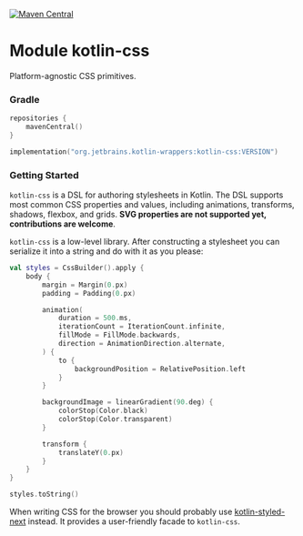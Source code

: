 [![Maven Central](https://img.shields.io/maven-central/v/org.jetbrains.kotlin-wrappers/kotlin-css)](https://search.maven.org/artifact/org.jetbrains.kotlin-wrappers/kotlin-css)

# Module kotlin-css

Platform-agnostic CSS primitives.

### Gradle

```kotlin
repositories {
    mavenCentral()
}

implementation("org.jetbrains.kotlin-wrappers:kotlin-css:VERSION")
```

### Getting Started

`kotlin-css` is a DSL for authoring stylesheets in Kotlin. The DSL supports most common CSS properties and values,
including animations, transforms, shadows, flexbox, and grids. **SVG properties are not supported yet,
contributions are welcome**.

`kotlin-css` is a low-level library. After constructing a stylesheet you can serialize it into a string and do with it
as you please:

```kotlin
val styles = CssBuilder().apply {
    body {
        margin = Margin(0.px)
        padding = Padding(0.px)

        animation(
            duration = 500.ms,
            iterationCount = IterationCount.infinite,
            fillMode = FillMode.backwards,
            direction = AnimationDirection.alternate,
        ) {
            to {
                backgroundPosition = RelativePosition.left
            }
        }

        backgroundImage = linearGradient(90.deg) {
            colorStop(Color.black)
            colorStop(Color.transparent)
        }

        transform {
            translateY(0.px)
        }
    }
}

styles.toString()
```

When writing CSS for the browser you should probably use
[kotlin-styled-next](https://github.com/JetBrains/kotlin-wrappers/tree/master/kotlin-styled-next) instead. It provides a
user-friendly facade to `kotlin-css`.
